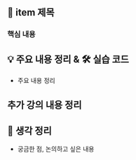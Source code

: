 ## 📖 item 제목

### 핵심 내용

## 💡 주요 내용 정리 & 🛠️ 실습 코드
- 주요 내용 정리

## 추가 강의 내용 정리

## 🤔 생각 정리
- 궁금한 점, 논의하고 싶은 내용

